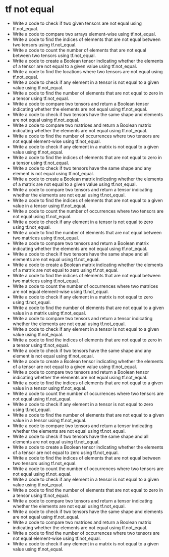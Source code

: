 # tf not equal

- Write a code to check if two given tensors are not equal using tf.not_equal.
- Write a code to compare two arrays element-wise using tf.not_equal.
- Write a code to find the indices of elements that are not equal between two tensors using tf.not_equal.
- Write a code to count the number of elements that are not equal between two tensors using tf.not_equal.
- Write a code to create a Boolean tensor indicating whether the elements of a tensor are not equal to a given value using tf.not_equal.
- Write a code to find the locations where two tensors are not equal using tf.not_equal.
- Write a code to check if any element in a tensor is not equal to a given value using tf.not_equal.
- Write a code to find the number of elements that are not equal to zero in a tensor using tf.not_equal.
- Write a code to compare two tensors and return a Boolean tensor indicating whether the elements are not equal using tf.not_equal.
- Write a code to check if two tensors have the same shape and elements are not equal using tf.not_equal.
- Write a code to compare two matrices and return a Boolean matrix indicating whether the elements are not equal using tf.not_equal.
- Write a code to find the number of occurrences where two tensors are not equal element-wise using tf.not_equal.
- Write a code to check if any element in a matrix is not equal to a given value using tf.not_equal.
- Write a code to find the indices of elements that are not equal to zero in a tensor using tf.not_equal.
- Write a code to check if two tensors have the same shape and any element is not equal using tf.not_equal.
- Write a code to create a Boolean matrix indicating whether the elements of a matrix are not equal to a given value using tf.not_equal.
- Write a code to compare two tensors and return a tensor indicating whether the elements are not equal using tf.not_equal.
- Write a code to find the indices of elements that are not equal to a given value in a tensor using tf.not_equal.
- Write a code to count the number of occurrences where two tensors are not equal using tf.not_equal.
- Write a code to check if any element in a tensor is not equal to zero using tf.not_equal.
- Write a code to find the number of elements that are not equal between two matrices using tf.not_equal.
- Write a code to compare two tensors and return a Boolean matrix indicating whether the elements are not equal using tf.not_equal.
- Write a code to check if two tensors have the same shape and all elements are not equal using tf.not_equal.
- Write a code to create a Boolean matrix indicating whether the elements of a matrix are not equal to zero using tf.not_equal.
- Write a code to find the indices of elements that are not equal between two matrices using tf.not_equal.
- Write a code to count the number of occurrences where two matrices are not equal element-wise using tf.not_equal.
- Write a code to check if any element in a matrix is not equal to zero using tf.not_equal.
- Write a code to find the number of elements that are not equal to a given value in a matrix using tf.not_equal.
- Write a code to compare two tensors and return a tensor indicating whether the elements are not equal using tf.not_equal.
- Write a code to check if any element in a tensor is not equal to a given value using tf.not_equal.
- Write a code to find the indices of elements that are not equal to zero in a tensor using tf.not_equal.
- Write a code to check if two tensors have the same shape and any element is not equal using tf.not_equal.
- Write a code to create a Boolean tensor indicating whether the elements of a tensor are not equal to a given value using tf.not_equal.
- Write a code to compare two tensors and return a Boolean tensor indicating whether the elements are not equal using tf.not_equal.
- Write a code to find the indices of elements that are not equal to a given value in a tensor using tf.not_equal.
- Write a code to count the number of occurrences where two tensors are not equal using tf.not_equal.
- Write a code to check if any element in a tensor is not equal to zero using tf.not_equal.
- Write a code to find the number of elements that are not equal to a given value in a tensor using tf.not_equal.
- Write a code to compare two tensors and return a tensor indicating whether the elements are not equal using tf.not_equal.
- Write a code to check if two tensors have the same shape and all elements are not equal using tf.not_equal.
- Write a code to create a Boolean tensor indicating whether the elements of a tensor are not equal to zero using tf.not_equal.
- Write a code to find the indices of elements that are not equal between two tensors using tf.not_equal.
- Write a code to count the number of occurrences where two tensors are not equal using tf.not_equal.
- Write a code to check if any element in a tensor is not equal to a given value using tf.not_equal.
- Write a code to find the number of elements that are not equal to zero in a tensor using tf.not_equal.
- Write a code to compare two tensors and return a tensor indicating whether the elements are not equal using tf.not_equal.
- Write a code to check if two tensors have the same shape and elements are not equal using tf.not_equal.
- Write a code to compare two matrices and return a Boolean matrix indicating whether the elements are not equal using tf.not_equal.
- Write a code to find the number of occurrences where two tensors are not equal element-wise using tf.not_equal.
- Write a code to check if any element in a matrix is not equal to a given value using tf.not_equal.